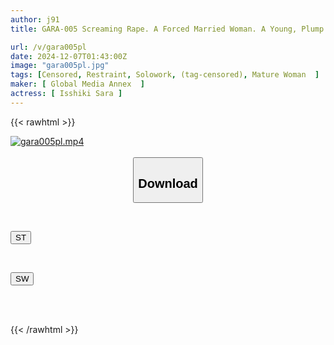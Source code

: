 ```yaml
---
author: j91
title: GARA-005 Screaming Rape. A Forced Married Woman. A Young, Plump Wife Who Is Raped And Writhes In Agony After Being Raped Over And Over Again. A Wicked Domestic Sex Slave Plan By A Father-in-law With An Insatiable Sexual Appetite. Sara Isshiki

url: /v/gara005pl
date: 2024-12-07T01:43:00Z
image: "gara005pl.jpg"
tags: [Censored, Restraint, Solowork, (tag-censored), Mature Woman	]
maker: [ Global Media Annex  ]
actress: [ Isshiki Sara ]
---
```



{{< rawhtml >}}

<div class="video" data-videoid="4vgGaRzJdAtKAGA">
    <a href="javascript:;">
        <img src="/v/gara005pl/gara005pl.jpg" width="WIDTH" height="HEIGHT" alt="gara005pl.mp4" loading="lazy">
    </a>
</div>

<script type="text/javascript" src="https://j91.asia/asset/on-demand-st.js"></script>

<br>
  <link rel="stylesheet" href="https://j91.asia/asset/bs5.css">
  
  <center>
  <button class="btn btn-primary" type="button" data-bs-toggle="collapse" data-bs-target=".multi-collapse" aria-expanded="false" aria-controls="multiCollapseExample1 multiCollapseExample2"><h2>Download</h2></button></center>
</p>
<div class="row">
  <div class="col">
    <div class="collapse multi-collapse" id="multiCollapseExample1">
      <div class="card card-body">
	      	      <br>
<div class="buttons">  
<p><a href="/v/gara005pl/st.html" target="_blank"><button class="btn-hover color-3"><i class="fa fa-download"></i> ST</button></a></p></div>
    </div>
  </div>
</div>
  <div class="col">
    <div class="collapse multi-collapse" id="multiCollapseExample2">
      <div class="card card-body">
	      <br>
<div class="buttons">
<p><a href="/v/gara005pl/sw.html" target="_blank"><button class="btn-hover color-2"><i class="fa fa-download"></i> SW</button></a></p></div>
<br><br>
      </div>
    </div>
  </div>
</div>

{{< /rawhtml >}}
